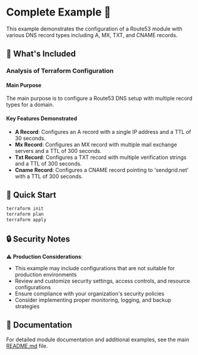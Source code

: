 # Complete Example 🚀

This example demonstrates the configuration of a Route53 module with various DNS record types including A, MX, TXT, and CNAME records.

## 🔧 What's Included

### Analysis of Terraform Configuration

#### Main Purpose
The main purpose is to configure a Route53 DNS setup with multiple record types for a domain.

#### Key Features Demonstrated
- **A Record**: Configures an A record with a single IP address and a TTL of 30 seconds.
- **Mx Record**: Configures an MX record with multiple mail exchange servers and a TTL of 300 seconds.
- **Txt Record**: Configures a TXT record with multiple verification strings and a TTL of 300 seconds.
- **Cname Record**: Configures a CNAME record pointing to 'sendgrid.net' with a TTL of 300 seconds.

## 🚀 Quick Start

```bash
terraform init
terraform plan
terraform apply
```

## 🔒 Security Notes

⚠️ **Production Considerations**: 
- This example may include configurations that are not suitable for production environments
- Review and customize security settings, access controls, and resource configurations
- Ensure compliance with your organization's security policies
- Consider implementing proper monitoring, logging, and backup strategies

## 📖 Documentation

For detailed module documentation and additional examples, see the main [README.md](../../README.md) file. 
